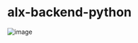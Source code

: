 # alx-backend-python
![image](https://github.com/mainangaruiya/alx-backend-python/assets/100405059/4458dd36-b0f3-45b4-b00d-5a23ddd5e3ca)
